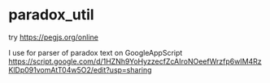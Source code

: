 # paradox_util

try https://pegjs.org/online

I use for parser of paradox text on GoogleAppScript
https://script.google.com/d/1HZNh9YoHyzzecfZcAIroNOeefWrzfp6wIM4RzKlDp091vomAtT04w5O2/edit?usp=sharing							
